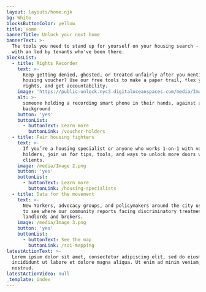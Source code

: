 ```yaml
---
layout: layouts/home.njk
bg: White
blocksButtonColor: yellow
title: Home
bannerTitle: Unlock your next home
bannerText: >-
  The tools you need to stand up for yourself on your housing search - created
  with an led by tenants who've been there.
blocksList:
  - title: Rights Recorder
    text: >-
      Keep getting denied, ghosted, or treated unfairly after you mention your
      housing voucher? Use our free tools to make a paper trail, flex your
      rights, and get accountability.
    image: 'https://public-unlock.nyc3.digitaloceanspaces.com/media/Image 1.png'
    alt: >-
      someone holding a recording smart phone in their hands, against a yellow
      background
    button: 'yes'
    buttonList:
      - buttonText: Learn more
        buttonLink: /voucher-holders
  - title: Fair housing fighters
    text: >-
      If you’re a housing specialist or anyone who works 1-on-1 with voucher
      holders, join us for tips, tools, and ways to unlock more doors with your
      clients.
    image: /media/Image 2.png
    button: 'yes'
    buttonList:
      - buttonText: Learn more
        buttonLink: /housing-specialists
  - title: Data for the movement
    text: >-
      New Yorkers, advocacy groups, and policymakers around the city use our map
      to see where our community reports facing discriminatory treatment by
      landlords and brokers.
    image: /media/Image 3.png
    button: 'yes'
    buttonList:
      - buttonText: See the map
        buttonLink: /soi-mapping
latestActionText: >-
  Lorem ipsum dolor sit amet, consectetur adipiscing elit, sed do eiusmod tempor
  incididunt ut labore et dolore magna aliqua. Ut enim ad minim veniam, quis
  nostrud.
latestActionVideo: null
_template: index
---
```


